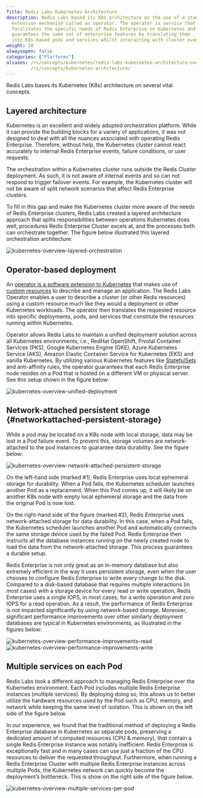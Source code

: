 ```yaml
---
Title: Redis Labs Kubernetes Architecture
description: Redis Labs based its K8s architecture on the use of a standard
  extension mechanism called an operator. The operator is service that
  facilitates the specific needs of Redis Enterprise on Kubernetes and
  guarantees the same set of enterprise features by translating them
  into K8s-based pods and services whilst interacting with cluster events.
weight: 20
alwaysopen: false
categories: ["Platforms"]
aliases: /rs/concepts/kubernetes/redis-labs-kubernetes-architecture-overview
         /rs/concepts/kubernetes-architecture/
---
```

Redis Labs bases its Kubernetes (K8s) architecture on several vital concepts.

## Layered architecture

Kubernetes is an excellent and widely adopted orchestration platform. While it can provide the building blocks for a variety of applications, it was not designed to deal with all the nuances associated with operating Redis Enterprise. Therefore, without help, the Kubernetes cluster cannot react accurately to internal Redis Enterprise events, failure conditions, or user requests.

The orchestration within a Kubernetes cluster runs outside the Redis Cluster deployment. As such, it is not aware of internal events and so can not respond to trigger failover events. For example, the Kubernetes cluster will not be aware of split network scenarios that affect Redis Enterprise clusters.

To fill in this gap and make the Kubernetes cluster more aware of the needs of Redis Enterprise clusters, Redis Labs created a layered architecture approach that splits responsibilities between operations Kubernetes does well, procedures Redis Enterprise Cluster excels at, and the processes both can orchestrate together. The figure below illustrated this layered orchestration architecture:

![kubernetes-overview-layered-orchestration]( /images/rs/kubernetes-overview-layered-orchestration.png )

## Operator-based deployment

An [operator is a software extension to Kubernetes](https://kubernetes.io/docs/concepts/extend-kubernetes/operator/) that makes use of
[custom resources](https://kubernetes.io/docs/concepts/extend-kubernetes/api-extension/custom-resources/) to describe and manage an application. The Redis Labs Operator enables a user to describe a cluster (or other Redis resources) using a custom resource much like they would a deployment or other Kubernetes workloads. The operator then translates the requested resource into specific deployments, pods, and services that constitute the resources running within Kubernetes.

Operator allows Redis Labs to maintain a unified deployment solution across all Kubernetes environments, i.e., RedHat OpenShift, Pivotal Container Services (PKS), Google Kubernetes Engine (GKE), Azure Kubernetes Service (AKS), Amazon Elastic Container Service for Kubernetes (EKS) and vanilla Kubernetes. By utilizing various Kubernetes features like [StatefulSets](https://kubernetes.io/docs/concepts/workloads/controllers/statefulset/) and anti-affinity rules, the operator guarantees that each Redis Enterprise node resides on a Pod that is hosted on a different VM or physical server. See this setup shown in the figure below:

![kubernetes-overview-unified-deployment]( /images/rs/kubernetes-overview-unified-deployment.png )

## Network-attached persistent storage {#networkattached-persistent-storage}

While a pod may be located on a K8s node with local storage, data may be lost in a Pod failure event. To prevent this, storage volumes are network-attached to the pod instances to guarantee data durability.  See the figure below:

![kubernetes-overview-network-attached-persistent-storage]( /images/rs/kubernetes-overview-network-attached-persistent-storage.png )

On the left-hand side (marked #1), Redis Enterprise uses local ephemeral storage for durability. When a Pod fails, the Kubernetes scheduler launches another Pod as a replacement. When this Pod comes up, it will likely be on another K8s node with empty local ephemeral storage and the data from the original Pod is now lost.

On the right-hand side of the figure (marked #2), Redis Enterprise uses network-attached storage for data durability. In this case, when a Pod fails, the Kubernetes scheduler launches another Pod and automatically connects the same storage device used by the failed Pod. Redis Enterprise then instructs all the database instances running on the newly created node to load the data from the network-attached storage. This process guarantees a durable setup.

Redis Enterprise is not only great as an in-memory database but also extremely efficient in the way it uses persistent storage, even when the user chooses to configure Redis Enterprise to write every change to the disk. Compared to a disk-based database that requires multiple interactions (in most cases) with a storage device for every read or write operation, Redis Enterprise uses a single IOPS, in most cases, for a write operation and zero IOPS for a read operation. As a result, the performance of Redis Enterprise is not impacted significantly by using network-based storage. Moreover, significant performance improvements over other similarly deployment databases are typical in Kubernetes environments, as illustrated in the figures below:

![kubernetes-overview-performance-improvements-read]( /images/rs/kubernetes-overview-performance-improvements-read.png )![kubernetes-overview-performance-improvements-write]( /images/rs/kubernetes-overview-performance-improvements-write.png )

## Multiple services on each Pod

Redis Labs took a different approach to managing Redis Enterprise over the Kubernetes environment. Each Pod includes multiple Redis Enterprise instances (multiple services). By deploying doing so, this allows us to better utilize the hardware resources used by the Pod such as CPU, memory, and network while keeping the same level of isolation. This is shown on the left side of the figure below.

In our experience, we found that the traditional method of deploying a Redis Enterprise database in Kubernetes as separate pods, preserving a dedicated amount of computed resources (CPU & memory), that contain a single Redis Enterprise instance was notably inefficient. Redis Enterprise is exceptionally fast and in many cases can use just a fraction of the CPU resources to deliver the requested throughput. Furthermore, when running a Redis Enterprise Cluster with multiple Redis Enterprise instances across multiple Pods, the Kubernetes network can quickly become the deployment’s bottleneck. This is show on the right side of the figure below.

![kubernetes-overview-multiple-services-per-pod]( /images/rs/kubernetes-overview-multiple-services-per-pod.png )
